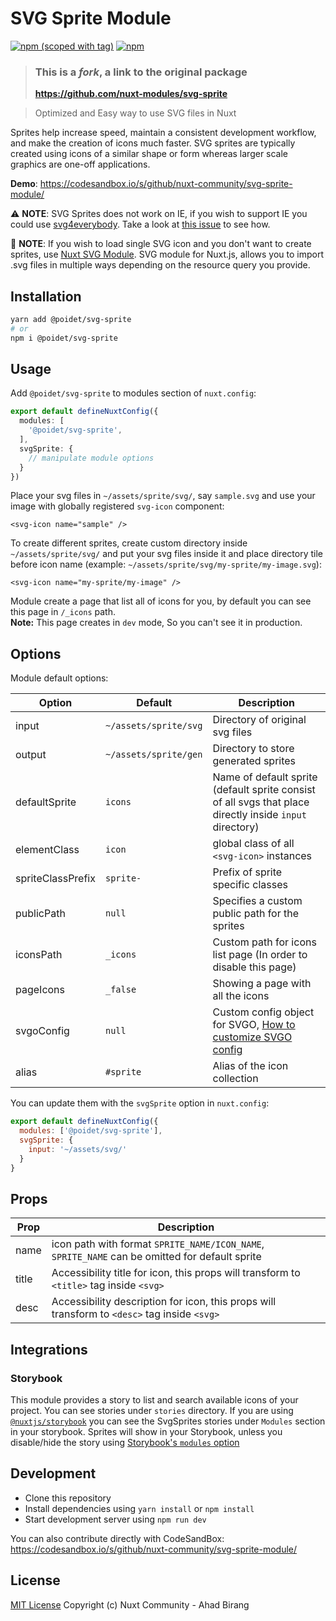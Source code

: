 # SVG Sprite Module

[![npm (scoped with tag)](https://img.shields.io/npm/v/@poidet/svg-sprite/latest.svg?style=flat-square)](https://npmjs.com/package/@poidet/svg-sprite)
[![npm](https://img.shields.io/npm/dt/@poidet/svg-sprite.svg?style=flat-square)](https://npmjs.com/package/@poidet/svg-sprite)


> ### This is a _fork_, a link to the original package 
> **https://github.com/nuxt-modules/svg-sprite**

> Optimized and Easy way to use SVG files in Nuxt

Sprites help increase speed, maintain a consistent development workflow, and make the creation of icons much faster. SVG sprites are typically created using icons of a similar shape or form whereas larger scale graphics are one-off applications.

**Demo**: https://codesandbox.io/s/github/nuxt-community/svg-sprite-module/

:warning: **NOTE**: SVG Sprites does not work on IE, if you wish to support IE you could use [svg4everybody](https://github.com/jonathantneal/svg4everybody). Take a look at [this issue](https://github.com/nuxt-community/svg-sprite-module/issues/42#issuecomment-516056532) to see how.

:rainbow: **NOTE**: If you wish to load single SVG icon and you don't want to create sprites, use [Nuxt SVG Module](https://github.com/nuxt-community/svg-module). SVG module for Nuxt.js, allows you to import .svg files in multiple ways depending on the resource query you provide.

## Installation

```bash
yarn add @poidet/svg-sprite
# or
npm i @poidet/svg-sprite
```

## Usage

Add `@poidet/svg-sprite` to modules section of `nuxt.config`:

```ts
export default defineNuxtConfig({
  modules: [
    '@poidet/svg-sprite',
  ],
  svgSprite: {
    // manipulate module options
  }
})
```

Place your svg files in `~/assets/sprite/svg/`, say `sample.svg` and use your image with globally registered `svg-icon` component:

```vue
<svg-icon name="sample" />
```

To create different sprites, create custom directory inside `~/assets/sprite/svg/` and put your svg files inside it and place directory tile before icon name (example: `~/assets/sprite/svg/my-sprite/my-image.svg`):

```vue
<svg-icon name="my-sprite/my-image" />
```

Module create a page that list all of icons for you, by default you can see this page in `/_icons` path.  
**Note:** This page creates in `dev` mode, So you can't see it in production.

## Options

Module default options:


| Option            | Default               | Description                                                                                              |
|-------------------|-----------------------|----------------------------------------------------------------------------------------------------------|
| input             | `~/assets/sprite/svg` | Directory of original svg files                                                                          |
| output            | `~/assets/sprite/gen` | Directory to store generated sprites                                                                     |
| defaultSprite     | `icons`               | Name of default sprite (default sprite consist of all svgs that place directly inside `input` directory) |
| elementClass      | `icon`                | global class of all `<svg-icon>` instances                                                               |
| spriteClassPrefix | `sprite-`             | Prefix of sprite specific classes                                                                        |
| publicPath        | `null`                | Specifies a custom public path for the sprites                                                           |
| iconsPath         | `_icons`              | Custom path for icons list page (In order to disable this page)                                          |
| pageIcons         | `_false`              | Showing a page with all the icons                                                                        |
| svgoConfig        | `null`                | Custom config object for SVGO, [How to customize SVGO config](/docs/svgo-config.md)                      |
| alias             | `#sprite`             | Alias of the icon collection                                                                             |

You can update them with the `svgSprite` option in `nuxt.config`:

```js
export default defineNuxtConfig({
  modules: ['@poidet/svg-sprite'],
  svgSprite: {
    input: '~/assets/svg/'
  }
}
```

## Props

| Prop | Description |
| --- | --- |
| name | icon path with format `SPRITE_NAME/ICON_NAME`, `SPRITE_NAME` can be omitted for default sprite  |
| title | Accessibility title for icon, this props will transform to `<title>` tag inside `<svg>` |
| desc | Accessibility description for icon, this props will transform to `<desc>` tag inside `<svg>` |

## Integrations
### Storybook
This module provides a story to list and search available icons of your project. You can see stories under `stories` directory. 
If you are using [`@nuxtjs/storybook`](https://storybook.nuxtjs.org) you can see the SvgSprites stories under `Modules` section in your storybook. Sprites will show in your Storybook, unless you disable/hide the story using [Storybook's `modules` option](https://storybook.nuxtjs.org/options#modules)

## Development

- Clone this repository
- Install dependencies using `yarn install` or `npm install`
- Start development server using `npm run dev`

You can also contribute directly with CodeSandBox: https://codesandbox.io/s/github/nuxt-community/svg-sprite-module/

## License

[MIT License](./LICENSE)
Copyright (c) Nuxt Community - Ahad Birang
